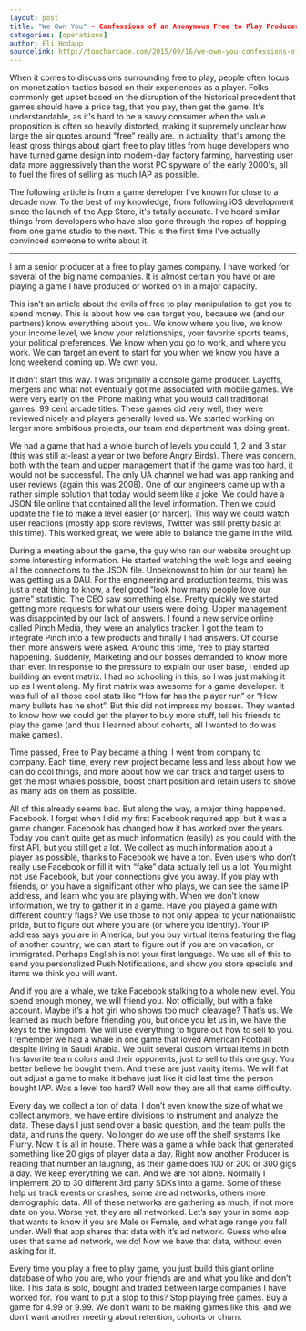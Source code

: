 ```yaml
---
layout: post
title: "We Own You" - Confessions of an Anonymous Free to Play Producer
categories: [operations]
author: Eli Hodapp
sourcelink: http://toucharcade.com/2015/09/16/we-own-you-confessions-of-a-free-to-play-producer/
---
```


When it comes to discussions surrounding free to play, people often focus on monetization tactics based on their experiences as a player. Folks commonly get upset based on the disruption of the historical precedent that games should have a price tag, that you pay, then get the game. It's understandable, as it's hard to be a savvy consumer when the value proposition is often so heavily distorted, making it supremely unclear how large the air quotes around "free" really are. In actuality, that's among the least gross things about giant free to play titles from huge developers who have turned game design into modern-day factory farming, harvesting user data more aggressively than the worst PC spyware of the early 2000's, all to fuel the fires of selling as much IAP as possible.

The following article is from a game developer I've known for close to a decade now. To the best of my knowledge, from following iOS development since the launch of the App Store, it's totally accurate. I've heard similar things from developers who have also gone through the ropes of hopping from one game studio to the next. This is the first time I've actually convinced someone to write about it.

------

I am a senior producer at a free to play games company. I have worked for several of the big name companies. It is almost certain you have or are playing a game I have produced or worked on in a major capacity.

This isn’t an article about the evils of free to play manipulation to get you to spend money. This is about how we can target you, because we (and our partners) know everything about you. We know where you live, we know your income level, we know your relationships, your favorite sports teams, your political preferences. We know when you go to work, and where you work. We can target an event to start for you when we know you have a long weekend coming up. We own you.

It didn’t start this way. I was originally a console game producer. Layoffs, mergers and what not eventually got me associated with mobile games. We were very early on the iPhone making what you would call traditional games. 99 cent arcade titles. These games did very well, they were reviewed nicely and players generally loved us. We started working on larger more ambitious projects, our team and department was doing great.

We had a game that had a whole bunch of levels you could 1, 2 and 3 star (this was still at-least a year or two before Angry Birds). There was concern, both with the team and upper management that if the game was too hard, it would not be successful. The only UA channel we had was app ranking and user reviews (again this was 2008). One of our engineers came up with a rather simple solution that today would seem like a joke. We could have a JSON file online that contained all the level information. Then we could update the file to make a level easier (or harder). This way we could watch user reactions (mostly app store reviews, Twitter was still pretty basic at this time). This worked great, we were able to balance the game in the wild.

During a meeting about the game, the guy who ran our website brought up some interesting information. He started watching the web logs and seeing all the connections to the JSON file. Unbeknownst to him (or our team) he was getting us a DAU. For the engineering and production teams, this was just a neat thing to know, a feel good “look how many people love our game” statistic. The CEO saw something else. Pretty quickly we started getting more requests for what our users were doing. Upper management was disappointed by our lack of answers. I found a new service online called Pinch Media, they were an analytics tracker. I got the team to integrate Pinch into a few products and finally I had answers. Of course then more answers were asked. Around this time, free to play started happening. Suddenly, Marketing and our bosses demanded to know more than ever. In response to the pressure to explain our user base, I ended up building an event matrix. I had no schooling in this, so I was just making it up as I went along. My first matrix was awesome for a game developer. It was full of all those cool stats like “How far has the player run” or “How many bullets has he shot”. But this did not impress my bosses. They wanted to know how we could get the player to buy more stuff, tell his friends to play the game (and thus I learned about cohorts, all I wanted to do was make games).

Time passed, Free to Play became a thing. I went from company to company. Each time, every new project became less and less about how we can do cool things, and more about how we can track and target users to get the most whales possible, boost chart position and retain users to shove as many ads on them as possible.

All of this already seems bad. But along the way, a major thing happened. Facebook. I forget when I did my first Facebook required app, but it was a game changer. Facebook has changed how it has worked over the years. Today you can’t quite get as much information (easily) as you could with the first API, but you still get a lot. We collect as much information about a player as possible, thanks to Facebook we have a ton. Even users who don’t really use Facebook or fill it with “fake” data actually tell us a lot. You might not use Facebook, but your connections give you away. If you play with friends, or you have a significant other who plays, we can see the same IP address, and learn who you are playing with. When we don’t know information, we try to gather it in a game. Have you played a game with different country flags? We use those to not only appeal to your nationalistic pride, but to figure out where you are (or where you identify). Your IP address says you are in America, but you buy virtual items featuring the flag of another country, we can start to figure out if you are on vacation, or immigrated. Perhaps English is not your first language. We use all of this to send you personalized Push Notifications, and show you store specials and items we think you will want.

And if you are a whale, we take Facebook stalking to a whole new level. You spend enough money, we will friend you. Not officially, but with a fake account. Maybe it’s a hot girl who shows too much cleavage? That’s us. We learned as much before friending you, but once you let us in, we have the keys to the kingdom. We will use everything to figure out how to sell to you. I remember we had a whale in one game that loved American Football despite living in Saudi Arabia. We built several custom virtual items in both his favorite team colors and their opponents, just to sell to this one guy. You better believe he bought them. And these are just vanity items. We will flat out adjust a game to make it behave just like it did last time the person bought IAP. Was a level too hard? Well now they are all that same difficulty.

Every day we collect a ton of data. I don’t even know the size of what we collect anymore, we have entire divisions to instrument and analyze the data. These days I just send over a basic question, and the team pulls the data, and runs the query. No longer do we use off the shelf systems like Flurry. Now it is all in house. There was a game a while back that generated something like 20 gigs of player data a day. Right now another Producer is reading that number an laughing, as their game does 100 or 200 or 300 gigs a day. We keep everything we can. And we are not alone. Normally I implement 20 to 30 different 3rd party SDKs into a game. Some of these help us track events or crashes, some are ad networks, others more demographic data. All of these networks are gathering as much, if not more data on you. Worse yet, they are all networked. Let’s say your in some app that wants to know if you are Male or Female, and what age range you fall under. Well that app shares that data with it’s ad network. Guess who else uses that same ad network, we do! Now we have that data, without even asking for it.

Every time you play a free to play game, you just build this giant online database of who you are, who your friends are and what you like and don’t like. This data is sold, bought and traded between large companies I have worked for. You want to put a stop to this? Stop playing free games. Buy a game for 4.99 or 9.99. We don’t want to be making games like this, and we don’t want another meeting about retention, cohorts or churn.